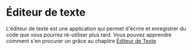 # Éditeur de texte

L'éditeur de texte est une application qui permet d'écrire et enregistrer du code que vous pourrez ré-utiliser plus tard. Vous pouvez apprendre comment s'en procurer un grâce au chapitre [Éditeur de Texte](./code_editor/README.md)